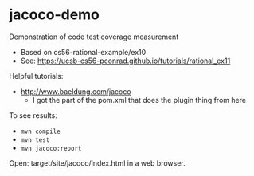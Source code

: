 # jacoco-demo

Demonstration of code test coverage measurement

* Based on cs56-rational-example/ex10
* See: https://ucsb-cs56-pconrad.github.io/tutorials/rational_ex11

Helpful tutorials:

* http://www.baeldung.com/jacoco
    * I got the part of the pom.xml that does the plugin thing from here


To see results:

* `mvn compile`
* `mvn test`
* `mvn jacoco:report`

Open: target/site/jacoco/index.html in a web browser.



